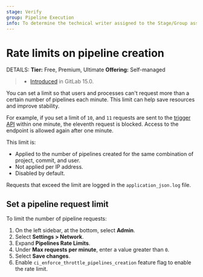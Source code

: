 ```yaml
---
stage: Verify
group: Pipeline Execution
info: To determine the technical writer assigned to the Stage/Group associated with this page, see https://handbook.gitlab.com/handbook/product/ux/technical-writing/#assignments
---
```


# Rate limits on pipeline creation

DETAILS:
**Tier:** Free, Premium, Ultimate
**Offering:** Self-managed

> - [Introduced](https://gitlab.com/gitlab-org/gitlab/-/issues/362475) in GitLab 15.0.

You can set a limit so that users and processes can't request more than a certain number of pipelines each minute. This limit can help save resources and improve stability.

For example, if you set a limit of `10`, and `11` requests are sent to the [trigger API](../../ci/triggers/index.md) within one minute,
the eleventh request is blocked. Access to the endpoint is allowed again after one minute.

This limit is:

- Applied to the number of pipelines created for the same combination of project, commit, and user.
- Not applied per IP address.
- Disabled by default.

Requests that exceed the limit are logged in the `application_json.log` file.

## Set a pipeline request limit

To limit the number of pipeline requests:

1. On the left sidebar, at the bottom, select **Admin**.
1. Select **Settings > Network**.
1. Expand **Pipelines Rate Limits**.
1. Under **Max requests per minute**, enter a value greater than `0`.
1. Select **Save changes**.
1. Enable `ci_enforce_throttle_pipelines_creation` feature flag to enable the rate limit.
